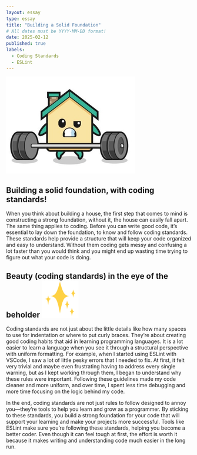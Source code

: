 ```yaml
---
layout: essay
type: essay
title: "Building a Solid Foundation"
# All dates must be YYYY-MM-DD format!
date: 2025-02-12
published: true
labels:
  - Coding Standards
  - ESLint
---
```


<img width="350px" class="rounded float-start pe-4" src="../img/cartoonhouse.jpg">

## Building a solid foundation, with coding standards!

When you think about building a house, the first step that comes to mind is constructing a strong foundation, without it, the house can easily fall apart. The same thing applies to coding. Before you can write good code, it’s essential to lay down the foundation, to know and follow coding standards. These standards help provide a structure that will keep your code organized and easy to understand. Without them coding gets messy and confusing a lot faster than you would think and you might end up wasting time trying to figure out what your code is doing.


## Beauty (coding standards) in the eye of the beholder <img width="100px" class="rounded float-start pe-4" src="../img/sparkle.webp">

Coding standards are not just about the little details like how many spaces to use for indentation or where to put curly braces. They’re about creating good coding habits that aid in learning programming languages. It is a lot easier to learn a language when you see it through a structural perspective with uniform formatting. For example, when I started using ESLint with VSCode, I saw a lot of little pesky errors that I needed to fix. At first, it felt very trivial and maybe even frustrating having to address every single warning, but as I kept working through them, I began to understand why these rules were important. Following these guidelines made my code cleaner and more uniform, and over time, I spent less time debugging and more time focusing on the logic behind my code.

In the end, coding standards are not just rules to follow designed to annoy you—they’re tools to help you learn and grow as a programmer. By sticking to these standards, you build a strong foundation for your code that will support your learning and make your projects more successful. Tools like ESLint make sure you’re following these standards, helping you become a better coder. Even though it can feel tough at first, the effort is worth it because it makes writing and understanding code much easier in the long run.
